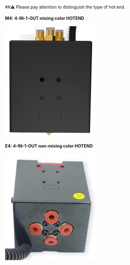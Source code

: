 ##:warning: Please pay attention to distinguish the type of hot end.
#### M4: 4-IN-1-OUT mixing color HOTEND
![](M4.png)
#### E4: 4-IN-1-OUT non-mixing color HOTEND
![](E4.png)


